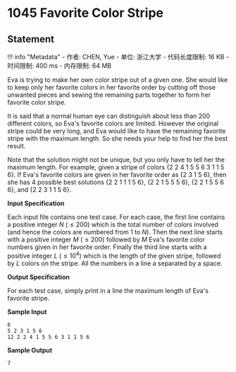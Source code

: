 
# 1045 Favorite Color Stripe

## Statement

!!! info "Metadata"
    - 作者: CHEN, Yue
    - 单位: 浙江大学
    - 代码长度限制: 16 KB
    - 时间限制: 400 ms
    - 内存限制: 64 MB

Eva is trying to make her own color stripe out of a given one. She would like to keep only her favorite colors in her favorite order by cutting off those unwanted pieces and sewing the remaining parts together to form her favorite color stripe.

It is said that a normal human eye can distinguish about less than 200 different colors, so Eva's favorite colors are limited. However the original stripe could be very long, and Eva would like to have the remaining favorite stripe with the maximum length. So she needs your help to find her the best result.

Note that the solution might not be unique, but you only have to tell her the maximum length. For example, given a stripe of colors {2 2 4 1 5 5 6 3 1 1 5 6}. If Eva's favorite colors are given in her favorite order as {2 3 1 5 6}, then she has 4 possible best solutions {2 2 1 1 1 5 6}, {2 2 1 5 5 5 6}, {2 2 1 5 5 6 6}, and {2 2 3 1 1 5 6}.

**Input Specification**

Each input file contains one test case. For each case, the first line contains a positive integer $N$ ($\le 200$) which is the total number of colors involved (and hence the colors are numbered from 1 to $N$). Then the next line starts with a positive integer $M$ ($\le 200$) followed by $M$ Eva's favorite color numbers given in her favorite order. Finally the third line starts with a positive integer $L$ ($\le 10^4$) which is the length of the given stripe, followed by $L$ colors on the stripe. All the numbers in a line a separated by a space.

**Output Specification**

For each test case, simply print in a line the maximum length of Eva's favorite stripe.

**Sample Input**
```plaintext
6
5 2 3 1 5 6
12 2 2 4 1 5 5 6 3 1 1 5 6
```

**Sample Output**
```plaintext
7
```
